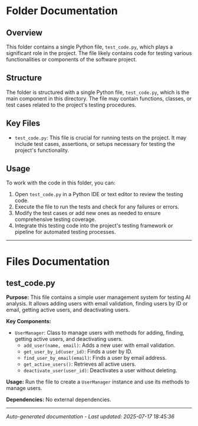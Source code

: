 # Folder Documentation

## Overview
This folder contains a single Python file, `test_code.py`, which plays a significant role in the project. The file likely contains code for testing various functionalities or components of the software project.

## Structure
The folder is structured with a single Python file, `test_code.py`, which is the main component in this directory. The file may contain functions, classes, or test cases related to the project's testing procedures.

## Key Files
- `test_code.py`: This file is crucial for running tests on the project. It may include test cases, assertions, or setups necessary for testing the project's functionality.

## Usage
To work with the code in this folder, you can:
1. Open `test_code.py` in a Python IDE or text editor to review the testing code.
2. Execute the file to run the tests and check for any failures or errors.
3. Modify the test cases or add new ones as needed to ensure comprehensive testing coverage.
4. Integrate this testing code into the project's testing framework or pipeline for automated testing processes.

---

# Files Documentation

## test_code.py

**Purpose:** This file contains a simple user management system for testing AI analysis. It allows adding users with email validation, finding users by ID or email, getting active users, and deactivating users.

**Key Components:**
- `UserManager`: Class to manage users with methods for adding, finding, getting active users, and deactivating users.
  - `add_user(name, email)`: Adds a new user with email validation.
  - `get_user_by_id(user_id)`: Finds a user by ID.
  - `find_user_by_email(email)`: Finds a user by email address.
  - `get_active_users()`: Retrieves all active users.
  - `deactivate_user(user_id)`: Deactivates a user without deleting.

**Usage:** Run the file to create a `UserManager` instance and use its methods to manage users.

**Dependencies:** No external dependencies.

---
*Auto-generated documentation - Last updated: 2025-07-17 18:45:36*
